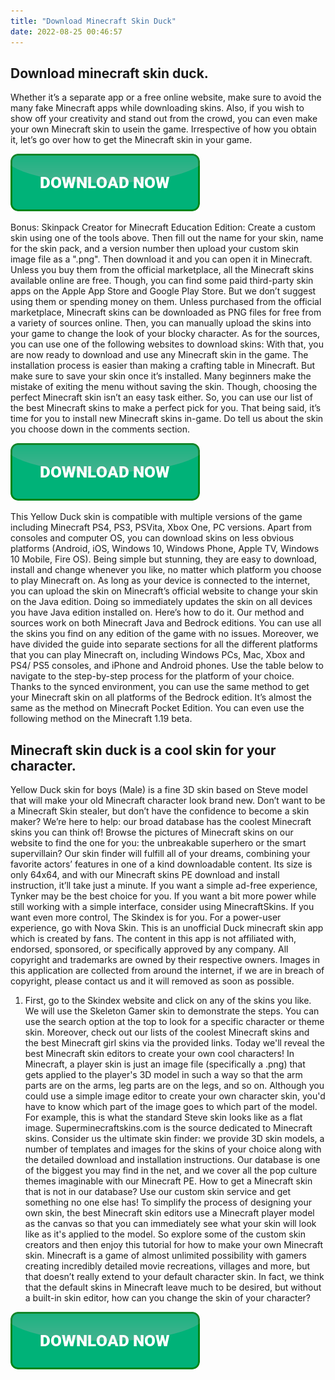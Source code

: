 ```yaml
---
title: "Download Minecraft Skin Duck"
date: 2022-08-25 00:46:57
---
```


## Download minecraft skin duck.

Whether it’s a separate app or a free online website, make sure to avoid the many fake Minecraft apps while downloading skins. Also, if you wish to show off your creativity and stand out from the crowd, you can even make your own Minecraft skin to usein the game. Irrespective of how you obtain it, let’s go over how to get the Minecraft skin in your game.

[![button](https://github.com/minecraftbay/minecraftbay.github.io/blob/main/dlbutton.png?raw=true)](https://minecraftsync.com/download-minecraft-skin)


Bonus: Skinpack Creator for Minecraft Education Edition: Create a custom skin using one of the tools above. Then fill out the name for your skin, name for the skin pack, and a version number then upload your custom skin image file as a ".png". Then download it and you can open it in Minecraft.
Unless you buy them from the official marketplace, all the Minecraft skins available online are free. Though, you can find some paid third-party skin apps on the Apple App Store and Google Play Store. But we don’t suggest using them or spending money on them.
Unless purchased from the official marketplace, Minecraft skins can be downloaded as PNG files for free from a variety of sources online. Then, you can manually upload the skins into your game to change the look of your blocky character. As for the sources, you can use one of the following websites to download skins:
With that, you are now ready to download and use any Minecraft skin in the game. The installation process is easier than making a crafting table in Minecraft. But make sure to save your skin once it’s installed. Many beginners make the mistake of exiting the menu without saving the skin. Though, choosing the perfect Minecraft skin isn’t an easy task either. So, you can use our list of the best Minecraft skins to make a perfect pick for you. That being said, it’s time for you to install new Minecraft skins in-game. Do tell us about the skin you choose down in the comments section.

[![button](https://github.com/minecraftbay/minecraftbay.github.io/blob/main/dlbutton.png?raw=true)](https://minecraftsync.com/download-minecraft-skin)


This Yellow Duck skin is compatible with multiple versions of the game including Minecraft PS4, PS3, PSVita, Xbox One, PC versions. Apart from consoles and computer OS, you can download skins on less obvious platforms (Android, iOS, Windows 10, Windows Phone, Apple TV, Windows 10 Mobile, Fire OS). Being simple but stunning, they are easy to download, install and change whenever you like, no matter which platform you choose to play Minecraft on.
As long as your device is connected to the internet, you can upload the skin on Minecraft’s official website to change your skin on the Java edition. Doing so immediately updates the skin on all devices you have Java edition installed on. Here’s how to do it.
Our method and sources work on both Minecraft Java and Bedrock editions. You can use all the skins you find on any edition of the game with no issues. Moreover, we have divided the guide into separate sections for all the different platforms that you can play Minecraft on, including Windows PCs, Mac, Xbox and PS4/ PS5 consoles, and iPhone and Android phones. Use the table below to navigate to the step-by-step process for the platform of your choice.
Thanks to the synced environment, you can use the same method to get your Minecraft skin on all platforms of the Bedrock edition. It’s almost the same as the method on Minecraft Pocket Edition. You can even use the following method on the Minecraft 1.19 beta.

## Minecraft skin duck is a cool skin for your character.

Yellow Duck skin for boys (Male) is a fine 3D skin based on Steve model that will make your old Minecraft character look brand new. Don’t want to be a Minecraft Skin stealer, but don’t have the confidence to become a skin maker? We’re here to help: our broad database has the coolest Minecraft skins you can think of! Browse the pictures of Minecraft skins on our website to find the one for you: the unbreakable superhero or the smart supervillain? Our skin finder will fulfill all of your dreams, combining your favorite actors’ features in one of a kind downloadable content. Its size is only 64x64, and with our Minecraft skins PE download and install instruction, it’ll take just a minute.
If you want a simple ad-free experience, Tynker may be the best choice for you. If you want a bit more power while still working with a simple interface, consider using MinecraftSkins. If you want even more control, The Skindex is for you. For a power-user experience, go with Nova Skin.
This is an unofficial Duck minecraft skin app which is created by fans. The content in this app is not affiliated with, endorsed, sponsored, or specifically approved by any company. All copyright and trademarks are owned by their respective owners. Images in this application are collected from around the internet, if we are in breach of copyright, please contact us and it will removed as soon as possible.
1. First, go to the Skindex website and click on any of the skins you like. We will use the Skeleton Gamer skin to demonstrate the steps. You can use the search option at the top to look for a specific character or theme skin. Moreover, check out our lists of the coolest Minecraft skins and the best Minecraft girl skins via the provided links.
Today we'll reveal the best Minecraft skin editors to create your own cool characters! In Minecraft, a player skin is just an image file (specifically a .png) that gets applied to the player's 3D model in such a way so that the arm parts are on the arms, leg parts are on the legs, and so on. Although you could use a simple image editor to create your own character skin, you'd have to know which part of the image goes to which part of the model. For example, this is what the standard Steve skin looks like as a flat image.
Superminecraftskins.com is the source dedicated to Minecraft skins. Consider us the ultimate skin finder: we provide 3D skin models, a number of templates and images for the skins of your choice along with the detailed download and installation instructions. Our database is one of the biggest you may find in the net, and we cover all the pop culture themes imaginable with our Minecraft PE. How to get a Minecraft skin that is not in our database? Use our custom skin service and get something no one else has!
To simplify the process of designing your own skin, the best Minecraft skin editors use a Minecraft player model as the canvas so that you can immediately see what your skin will look like as it's applied to the model. So explore some of the custom skin creators and then enjoy this tutorial for how to make your own Minecraft skin.
Minecraft is a game of almost unlimited possibility with gamers creating incredibly detailed movie recreations, villages and more, but that doesn’t really extend to your default character skin. In fact, we think that the default skins in Minecraft leave much to be desired, but without a built-in skin editor, how can you change the skin of your character?


[![button](https://github.com/minecraftbay/minecraftbay.github.io/blob/main/dlbutton.png?raw=true)](https://minecraftsync.com/download-minecraft-skin)